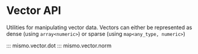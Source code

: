# Vector API

Utilities for manipulating vector data.
Vectors can either be represented as dense (using `array<numeric>`)
or sparse (using `map<any_type, numeric>`)

::: mismo.vector.dot
::: mismo.vector.norm